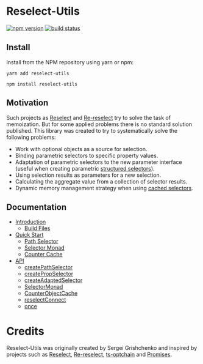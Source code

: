 # Reselect-Utils

[![npm version](https://img.shields.io/npm/v/reselect-utils.svg?style=flat-square)](https://www.npmjs.com/package/reselect-utils)
[![build status](https://img.shields.io/travis/com/sgrishchenko/reselect-utils/master.svg?style=flat-square)](https://travis-ci.com/sgrishchenko/reselect-utils)

## Install

Install from the NPM repository using yarn or npm:

```shell
yarn add reselect-utils
```

```shell
npm install reselect-utils
```

## Motivation

Such projects as [Reselect](https://github.com/reduxjs/reselect) and [Re-reselect](https://github.com/toomuchdesign/re-reselect) try to solve the task of memoization. But for some applied problems there is no standard solution published. This library was created to try to systematically solve the following problems:

- Work with optional objects as a source for selection.
- Binding parametric selectors to specific property values.
- Adaptation of parametric selectors to the new parameter interface (useful when creating parametric [structured selectors](https://github.com/reduxjs/reselect#createstructuredselectorinputselectors-selectorcreator--createselector)).
- Using selection results as parameters for a new selection.
- Calculating the aggregate value from a collection of selector results.
- Dynamic memory management strategy when using [cached selectors](https://github.com/toomuchdesign/re-reselect#api).

## Documentation

- [Introduction](/docs/introduction.md)
  - [Build Files](/docs/introduction.md#build-files)
- [Quick Start](/docs/quickstart.md)
  - [Path Selector](/docs/quickstart.md#path-selector)
  - [Selector Monad](/docs/quickstart.md#selector-monad)
  - [Counter Cache](/docs/quickstart.md#counter-cache)
- [API](/docs/api.md)
  - [createPathSelector](/docs/api.md#createPathSelector)
  - [createPropSelector](/docs/api.md#createPropSelector)
  - [createAdaptedSelector](/docs/api.md#createAdaptedSelector)
  - [SelectorMonad](/docs/api.md#SelectorMonad)
  - [CounterObjectCache](/docs/api.md#CounterObjectCache)
  - [reselectConnect](/docs/api.md#reselectConnect)
  - [once](/docs/api.md#once)

# Credits

Reselect-Utils was originally created by Sergei Grishchenko and inspired by projects such as [Reselect](https://github.com/reduxjs/reselect), [Re-reselect](https://github.com/toomuchdesign/re-reselect), [ts-optchain](https://github.com/rimeto/ts-optchain) and [Promises](https://developer.mozilla.org/ru/docs/Web/JavaScript/Reference/Global_Objects/Promise).

